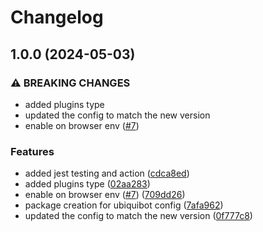 # Changelog

## 1.0.0 (2024-05-03)


### ⚠ BREAKING CHANGES

* added plugins type
* updated the config to match the new version
* enable on browser env ([#7](https://github.com/ubiquibot/configuration/issues/7))

### Features

* added jest testing and action ([cdca8ed](https://github.com/ubiquibot/configuration/commit/cdca8edfd257face4117837b4620253296c7f431))
* added plugins type ([02aa283](https://github.com/ubiquibot/configuration/commit/02aa28386e60b1c8190a35545120d3fc088de2e7))
* enable on browser env ([#7](https://github.com/ubiquibot/configuration/issues/7)) ([709dd26](https://github.com/ubiquibot/configuration/commit/709dd2621eaa556460a2add1f4f4e1540a6303a6))
* package creation for ubiquibot config ([7afa962](https://github.com/ubiquibot/configuration/commit/7afa9622cd8c30c27405104086af5d8ad05f58be))
* updated the config to match the new version ([0f777c8](https://github.com/ubiquibot/configuration/commit/0f777c8710919abb3439f0b280280705bb21e93d))
